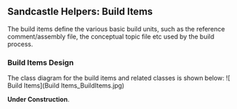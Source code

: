 ## Sandcastle Helpers: Build Items
The build items define the various basic build units, such as the reference comment/assembly file, the conceptual topic file etc used by the build process.

### Build Items Design
The class diagram for the build items and related classes is shown below:
![ Build Items](Build Items_BuildItems.jpg)

**Under Construction**.